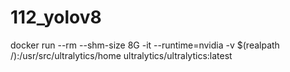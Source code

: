 # 112_yolov8

docker run --rm --shm-size 8G -it --runtime=nvidia -v $(realpath /):/usr/src/ultralytics/home ultralytics/ultralytics:latest
